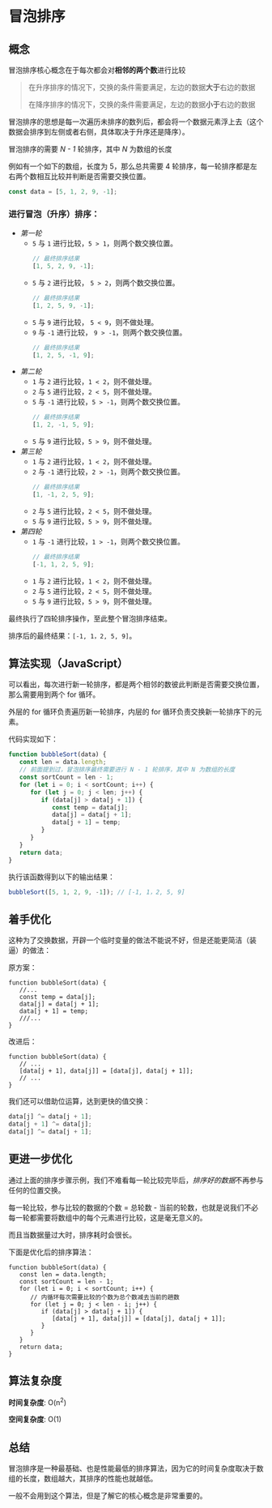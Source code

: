 # 冒泡排序

## 概念

冒泡排序核心概念在于每次都会对**相邻的两个数**进行比较

> 在升序排序的情况下，交换的条件需要满足，左边的数据**大于**右边的数据
>
> 在降序排序的情况下，交换的条件需要满足，左边的数据**小于**右边的数据

冒泡排序的思想是每一次遍历未排序的数列后，都会将一个数据元素浮上去（这个数据会排序到左侧或者右侧，具体取决于升序还是降序）。

冒泡排序的需要 _N - 1_ 轮排序，其中 _N_ 为数组的长度

例如有一个如下的数组，长度为 5，那么总共需要 4 轮排序，每一轮排序都是左右两个数相互比较并判断是否需要交换位置。

```js
const data = [5, 1, 2, 9, -1];
```

### 进行冒泡（升序）排序：

-  _第一轮_
   -  `5` 与 `1` 进行比较，`5 > 1`，则两个数交换位置。
      ```js
      // 最终排序结果
      [1, 5, 2, 9, -1];
      ```
   -  `5` 与 `2` 进行比较， `5 > 2`，则两个数交换位置。
      ```js
      // 最终排序结果
      [1, 2, 5, 9, -1];
      ```
   -  `5` 与 `9` 进行比较， `5 < 9`，则不做处理。
   -  `9` 与 `-1` 进行比较， `9 > -1`，则两个数交换位置。
      ```js
      // 最终排序结果
      [1, 2, 5, -1, 9];
      ```
-  _第二轮_
   -  `1` 与 `2` 进行比较，`1 < 2`，则不做处理。
   -  `2` 与 `5` 进行比较，`2 < 5`，则不做处理。
   -  `5` 与 `-1` 进行比较，`5 > -1`，则两个数交换位置。
      ```js
      // 最终排序结果
      [1, 2, -1, 5, 9];
      ```
   -  `5` 与 `9` 进行比较，`5 > 9`，则不做处理。
-  _第三轮_
   -  `1` 与 `2` 进行比较，`1 < 2`，则不做处理。
   -  `2` 与 `-1` 进行比较，`2 > -1`，则两个数交换位置。
      ```js
      // 最终排序结果
      [1, -1, 2, 5, 9];
      ```
   -  `2` 与 `5` 进行比较，`2 < 5`，则不做处理。
   -  `5` 与 `9` 进行比较，`5 > 9`，则不做处理。
-  _第四轮_
   -  `1` 与 `-1` 进行比较，`1 > -1`，则两个数交换位置。
      ```js
      // 最终排序结果
      [-1, 1, 2, 5, 9];
      ```
   -  `1` 与 `2` 进行比较，`1 < 2`，则不做处理。
   -  `2` 与 `5` 进行比较，`2 < 5`，则不做处理。
   -  `5` 与 `9` 进行比较，`5 > 9`，则不做处理。

最终执行了四轮排序操作，至此整个冒泡排序结束。

排序后的最终结果：`[-1, 1，2, 5, 9]`。

## 算法实现（JavaScript）

可以看出，每次进行新一轮排序，都是两个相邻的数彼此判断是否需要交换位置，那么需要用到两个 for 循环。

外层的 for 循环负责遍历新一轮排序，内层的 for 循环负责交换新一轮排序下的元素。

代码实现如下：

```js
function bubbleSort(data) {
   const len = data.length;
   // 前面提到过，冒泡排序最终需要进行 N - 1 轮排序，其中 N 为数组的长度
   const sortCount = len - 1;
   for (let i = 0; i < sortCount; i++) {
      for (let j = 0; j < len; j++) {
         if (data[j] > data[j + 1]) {
            const temp = data[j];
            data[j] = data[j + 1];
            data[j + 1] = temp;
         }
      }
   }
   return data;
}
```

执行该函数得到以下的输出结果：

```js
bubbleSort([5, 1, 2, 9, -1]); // [-1, 1，2, 5, 9]
```

## 着手优化

这种为了交换数据，开辟一个临时变量的做法不能说不好，但是还能更简洁（装逼）的做法：

原方案：

```js{3-5}
function bubbleSort(data) {
   //...
   const temp = data[j];
   data[j] = data[j + 1];
   data[j + 1] = temp;
   ///...
}
```

改进后：

```js{3}
function bubbleSort(data) {
   // ...
   [data[j + 1], data[j]] = [data[j], data[j + 1]];
   // ...
}
```

我们还可以借助位运算，达到更快的值交换：

```js
data[j] ^= data[j + 1];
data[j + 1] ^= data[j];
data[j] ^= data[j + 1];
```

## 更进一步优化

通过上面的排序步骤示例，我们不难看每一轮比较完毕后，*排序好的数据*不再参与任何的位置交换。

每一轮比较，参与比较的数据的个数 = 总轮数 - 当前的轮数，也就是说我们不必每一轮都需要将数组中的每个元素进行比较，这是毫无意义的。

而且当数据量过大时，排序耗时会很长。

下面是优化后的排序算法：

```js{6}
function bubbleSort(data) {
   const len = data.length;
   const sortCount = len - 1;
   for (let i = 0; i < sortCount; i++) {
      // 内循环每次需要比较的个数为总个数减去当前的趟数
      for (let j = 0; j < len - i; j++) {
         if (data[j] > data[j + 1]) {
            [data[j + 1], data[j]] = [data[j], data[j + 1]];
         }
      }
   }
   return data;
}
```

## 算法复杂度

**时间复杂度**: O(n<sup>2</sup>)

**空间复杂度**: O(1)


## 总结

冒泡排序是一种最基础、也是性能最低的排序算法，因为它的时间复杂度取决于数组的长度，数组越大，其排序的性能也就越低。

一般不会用到这个算法，但是了解它的核心概念是非常重要的。